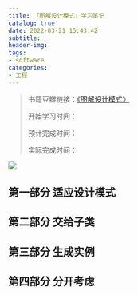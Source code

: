 ```yaml
---
title: 「图解设计模式」学习笔记
catalog: true
date: 2022-03-21 15:43:42
subtitle:
header-img:
tags:
- software
categories:
- 工程
---
```


> 书籍豆瓣链接：[《图解设计模式》](https://book.douban.com/subject/26933281/)
> 
> 开始学习时间：
> 
> 预计完成时间：
> 
> 实际完成时间：

![](https://github.com/SoaringhawkCheng/blog/blob/master/source/_posts/illustration-of-design-pattern/mind.png?raw=true)

## 第一部分 适应设计模式

## 第二部分 交给子类

## 第三部分 生成实例

## 第四部分 分开考虑

## 
